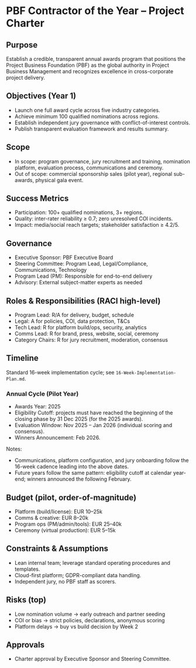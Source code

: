 # PBF Contractor of the Year – Project Charter

## Purpose
Establish a credible, transparent annual awards program that positions the Project Business Foundation (PBF) as the global authority in Project Business Management and recognizes excellence in cross-corporate project delivery.

## Objectives (Year 1)
- Launch one full award cycle across five industry categories.
- Achieve minimum 100 qualified nominations across regions.
- Establish independent jury governance with conflict-of-interest controls.
- Publish transparent evaluation framework and results summary.

## Scope
- In scope: program governance, jury recruitment and training, nomination platform, evaluation process, communications and ceremony.
- Out of scope: commercial sponsorship sales (pilot year), regional sub-awards, physical gala event.

## Success Metrics
- Participation: 100+ qualified nominations, 3+ regions.
- Quality: inter-rater reliability ≥ 0.7; zero unresolved COI incidents.
- Impact: media/social reach targets; stakeholder satisfaction ≥ 4.2/5.

## Governance
- Executive Sponsor: PBF Executive Board
- Steering Committee: Program Lead, Legal/Compliance, Communications, Technology
- Program Lead (PM): Responsible for end-to-end delivery
- Advisory: External subject-matter experts as needed

## Roles & Responsibilities (RACI high-level)
- Program Lead: R/A for delivery, budget, schedule
- Legal: A for policies, COI, data protection, T&Cs
- Tech Lead: R for platform build/ops, security, analytics
- Comms Lead: R for brand, press, website, social, ceremony
- Category Chairs: R for jury recruitment, moderation, consensus

## Timeline
Standard 16-week implementation cycle; see `16-Week-Implementation-Plan.md`.

### Annual Cycle (Pilot Year)
- Awards Year: 2025
- Eligibility Cutoff: projects must have reached the beginning of the closing phase by 31 Dec 2025 (for the 2025 awards).
- Evaluation Window: Nov 2025 – Jan 2026 (individual scoring and consensus).
- Winners Announcement: Feb 2026.

Notes:
- Communications, platform configuration, and jury onboarding follow the 16-week cadence leading into the above dates.
- Future years follow the same pattern: eligibility cutoff at calendar year-end; winners announced the following February.

## Budget (pilot, order-of-magnitude)
- Platform (build/license): EUR 10–25k
- Comms & creative: EUR 8–20k
- Program ops (PM/admin/tools): EUR 25–40k
- Ceremony (virtual production): EUR 5–15k

## Constraints & Assumptions
- Lean internal team; leverage standard operating procedures and templates.
- Cloud-first platform; GDPR-compliant data handling.
- Independent jury, no PBF staff as scorers.

## Risks (top)
- Low nomination volume → early outreach and partner seeding
- COI or bias → strict policies, declarations, anonymous scoring
- Platform delays → buy vs build decision by Week 2

## Approvals
- Charter approval by Executive Sponsor and Steering Committee.
